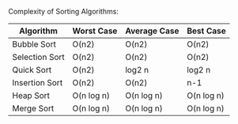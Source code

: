 Complexity of Sorting Algorithms:

| Algorithm | Worst Case | Average Case | Best Case |
| ---------- | ---------- | ---------- | ---------- |
| Bubble Sort | O(n2) | O(n2) | O(n2) |
| Selection Sort | O(n2) | O(n2) | O(n2) |
| Quick Sort | O(n2) | log2 n | log2 n |
| Insertion Sort | O(n2) | O(n2) | n-1 |
| Heap Sort | O(n log n) | O(n log n) | O(n log n) |
| Merge Sort | O(n log n) | O(n log n) | O(n log n) |
